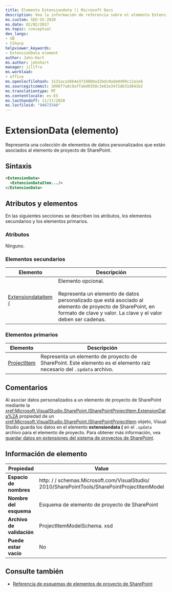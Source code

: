 ```yaml
---
title: Elemento Extensiondata (| Microsoft Docs
description: Vea la información de referencia sobre el elemento Extensiondata (, que es un elemento del esquema del elemento de proyecto de SharePoint.
ms.custom: SEO-VS-2020
ms.date: 02/02/2017
ms.topic: conceptual
dev_langs:
- VB
- CSharp
helpviewer_keywords:
- ExtensionData element
author: John-Hart
ms.author: johnhart
manager: jillfra
ms.workload:
- office
ms.openlocfilehash: 3131aca3664e37198b0a32bdc0ade0499c12a1e6
ms.sourcegitcommit: 3d96f7a8c9affab40358c3e81e3472db31d841b2
ms.translationtype: MT
ms.contentlocale: es-ES
ms.lasthandoff: 11/17/2020
ms.locfileid: "94672540"
---
```

# <a name="extensiondata-element"></a>ExtensionData (elemento)
  Representa una colección de elementos de datos personalizados que están asociados al elemento de proyecto de SharePoint.

## <a name="syntax"></a>Sintaxis

```xml
<ExtensionData>
  <ExtensionDataItem.../>
</ExtensionData>
```

## <a name="attributes-and-elements"></a>Atributos y elementos
 En las siguientes secciones se describen los atributos, los elementos secundarios y los elementos primarios.

### <a name="attributes"></a>Atributos
 Ninguno.

### <a name="child-elements"></a>Elementos secundarios

|Elemento|Descripción|
|-------------|-----------------|
|[Extensiondataitem (](../sharepoint/extensiondataitem-element.md)|Elemento opcional.<br /><br /> Representa un elemento de datos personalizado que está asociado al elemento de proyecto de SharePoint, en formato de clave y valor. La clave y el valor deben ser cadenas.|

### <a name="parent-elements"></a>Elementos primarios

|Elemento|Descripción|
|-------------|-----------------|
|[ProjectItem](../sharepoint/projectitem-element.md)|Representa un elemento de proyecto de SharePoint. Este elemento es el elemento raíz necesario del `.spdata` archivo.|

## <a name="remarks"></a>Comentarios
 Al asociar datos personalizados a un elemento de proyecto de SharePoint mediante la <xref:Microsoft.VisualStudio.SharePoint.ISharePointProjectItem.ExtensionData%2A> propiedad de un <xref:Microsoft.VisualStudio.SharePoint.ISharePointProjectItem> objeto, Visual Studio guarda los datos en el elemento **extensiondata (** en el `.spdata` archivo para el elemento de proyecto. Para obtener más información, vea [guardar datos en extensiones del sistema de proyectos de SharePoint](../sharepoint/saving-data-in-extensions-of-the-sharepoint-project-system.md).

## <a name="element-information"></a>Información de elemento

|Propiedad|Value|
|-|-|
|**Espacio de nombres**|http: \/ \/ schemas.Microsoft.com/VisualStudio/<br>2010/SharePointTools/SharePointProjectItemModel|
|**Nombre del esquema**|Esquema de elemento de proyecto de SharePoint|
|**Archivo de validación**|ProjectItemModelSchema. xsd|
|**Puede estar vacío**|No|

## <a name="see-also"></a>Consulte también
- [Referencia de esquemas de elementos de proyecto de SharePoint](../sharepoint/sharepoint-project-item-schema-reference.md)
